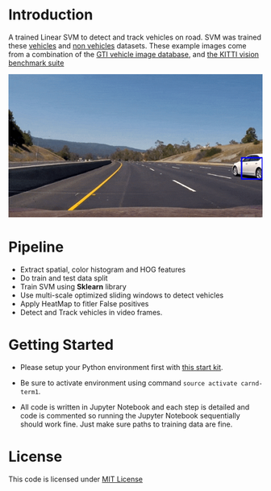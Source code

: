 # Introduction

A trained Linear SVM to detect and track vehicles on road. SVM was trained these [vehicles](https://s3.amazonaws.com/udacity-sdc/Vehicle_Tracking/vehicles.zip) and [non vehicles](https://s3.amazonaws.com/udacity-sdc/Vehicle_Tracking/non-vehicles.zip) datasets. These example images come from a combination of the [GTI vehicle image database](http://www.gti.ssr.upm.es/data/Vehicle_database.html), and [the KITTI vision benchmark suite](http://www.cvlibs.net/datasets/kitti/)

![animation of video](animated.gif)

# Pipeline

- Extract spatial, color histogram and HOG features
- Do train and test data split
- Train SVM using **Sklearn** library
- Use multi-scale optimized sliding windows to detect vehicles
- Apply HeatMap to fitler False positives
- Detect and Track vehicles in video frames. 

# Getting Started

- Please setup your Python environment first with [this start kit](https://github.com/udacity/CarND-Term1-Starter-Kit).

- Be sure to activate environment using command `source activate carnd-term1`.
- All code is written in Jupyter Notebook and each step is detailed and code is commented so running the Jupyter Notebook sequentially should work fine. Just make sure paths to training data are fine.

# License 

This code is licensed under [MIT License](https://opensource.org/licenses/MIT)
